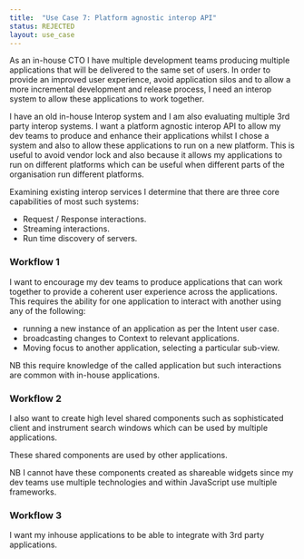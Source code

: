 ```yaml
---
title:  "Use Case 7: Platform agnostic interop API"
status: REJECTED
layout: use_case
---
```


As an in-house CTO I have multiple development teams producing multiple applications that will be delivered to the same set of users. In order to provide an improved user experience, avoid application silos and to allow a more incremental development and release process, I need an interop system to allow these applications to work together.

I have an old in-house Interop system and I am also evaluating multiple 3rd party interop systems. I want a platform agnostic interop API to allow my dev teams to produce and enhance their applications whilst I chose a system and also to allow these applications to run on a new platform. This is useful to avoid vendor lock and also because it allows my applications to run on different platforms which can be useful when different parts of the organisation run different platforms.

Examining existing interop services I determine that there are three core capabilities of most such systems:
- Request / Response interactions.
- Streaming interactions.
- Run time discovery of servers.

### Workflow 1
I want to encourage my dev teams to produce applications that can work together to provide a coherent user experience across the applications. This requires the ability for one application to interact with another using any of the following:

- running a new instance of an application as per the Intent user case.
- broadcasting changes to Context to relevant applications.
- Moving focus to another application, selecting a particular sub-view.

NB this require knowledge of the called application but such interactions are common with in-house applications.


### Workflow 2
I also want to create high level shared components such as sophisticated client and instrument search windows which can be used by multiple applications.

These shared components are used by other applications.

NB I cannot have these components created as shareable widgets since my dev teams use multiple technologies and within JavaScript use multiple frameworks.

### Workflow 3
I want my inhouse applications to be able to integrate with 3rd party applications.
